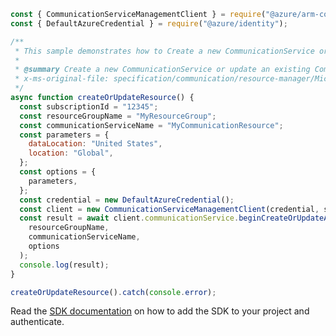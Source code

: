 ```javascript
const { CommunicationServiceManagementClient } = require("@azure/arm-communication");
const { DefaultAzureCredential } = require("@azure/identity");

/**
 * This sample demonstrates how to Create a new CommunicationService or update an existing CommunicationService.
 *
 * @summary Create a new CommunicationService or update an existing CommunicationService.
 * x-ms-original-file: specification/communication/resource-manager/Microsoft.Communication/stable/2020-08-20/examples/createOrUpdate.json
 */
async function createOrUpdateResource() {
  const subscriptionId = "12345";
  const resourceGroupName = "MyResourceGroup";
  const communicationServiceName = "MyCommunicationResource";
  const parameters = {
    dataLocation: "United States",
    location: "Global",
  };
  const options = {
    parameters,
  };
  const credential = new DefaultAzureCredential();
  const client = new CommunicationServiceManagementClient(credential, subscriptionId);
  const result = await client.communicationService.beginCreateOrUpdateAndWait(
    resourceGroupName,
    communicationServiceName,
    options
  );
  console.log(result);
}

createOrUpdateResource().catch(console.error);
```

Read the [SDK documentation](https://github.com/Azure/azure-sdk-for-js/blob/%40azure%2Farm-communication_3.0.1/sdk/communication/arm-communication/README.md) on how to add the SDK to your project and authenticate.
